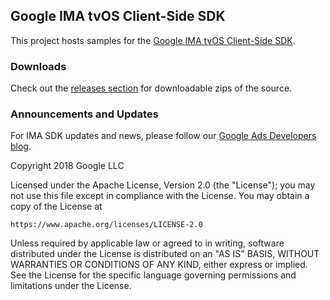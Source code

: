 ## Google IMA tvOS Client-Side SDK

This project hosts samples for the
[Google IMA tvOS Client-Side SDK](https://developers.google.com/interactive-media-ads/docs/sdks/tvos-client-side/).

### Downloads

Check out the
[releases section](https://github.com/googleads/googleads-ima-tvos-client-side/releases)
for downloadable zips of the source.

### Announcements and Updates

For IMA SDK updates and news, please follow our
[Google Ads Developers blog](https://ads-developers.googleblog.com/search/label/ima_sdk).

Copyright 2018 Google LLC

Licensed under the Apache License, Version 2.0 (the "License"); you may not use
this file except in compliance with the License. You may obtain a copy of the
License at

    https://www.apache.org/licenses/LICENSE-2.0

Unless required by applicable law or agreed to in writing, software distributed
under the License is distributed on an "AS IS" BASIS, WITHOUT WARRANTIES OR
CONDITIONS OF ANY KIND, either express or implied. See the License for the
specific language governing permissions and limitations under the License.
